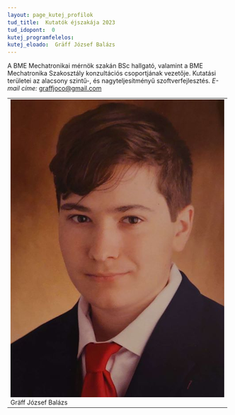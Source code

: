 ```yaml
---
layout: page_kutej_profilok
tud_title:  Kutatók éjszakája 2023
tud_idopont:  0
kutej_programfelelos: 
kutej_eloado:  Gräff József Balázs
---
```


A BME Mechatronikai mérnök szakán BSc hallgató, valamint a BME Mechatronika Szakosztály konzultációs csoportjának vezetője. Kutatási területei az alacsony szintű-, és nagyteljesítményű szoftverfejlesztés. _E-mail címe:_ graffjoco@gmail.com

<table class="picture">
<tr>
<td>

<div class="gallery">
    <img src="images/Graff_Jozsef_Balazs.jpg" max-width="250" max-height="200">
  <div class="desc">Gräff József Balázs</div>
</div>

</td>
</tr>
</table>
